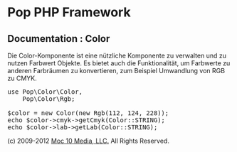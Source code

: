 Pop PHP Framework
=================

Documentation : Color
---------------------

Die Color-Komponente ist eine nützliche Komponente zu verwalten und zu nutzen Farbwert Objekte. Es bietet auch die Funktionalität, um Farbwerte zu anderen Farbräumen zu konvertieren, zum Beispiel Umwandlung von RGB zu CMYK.

<pre>
use Pop\Color\Color,
    Pop\Color\Rgb;

$color = new Color(new Rgb(112, 124, 228));
echo $color->cmyk->getCmyk(Color::STRING);
echo $color->lab->getLab(Color::STRING);
</pre>

(c) 2009-2012 [Moc 10 Media, LLC.](http://www.moc10media.com) All Rights Reserved.
